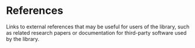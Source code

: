 # References

Links to external references that may be useful for users of the library, such as related research papers or documentation for third-party software used by the library.

